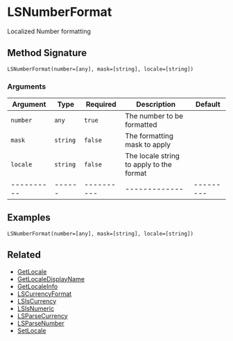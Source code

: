 # LSNumberFormat

Localized Number formatting

## Method Signature

```
LSNumberFormat(number=[any], mask=[string], locale=[string])
```

### Arguments

| Argument   | Type     | Required   | Description                              | Default   |
| ---------- | -------- | ---------- | ---------------------------------------- | --------- |
| `number`   | `any`    | `true`     | The number to be formatted               |           |
| `mask`     | `string` | `false`    | The formatting mask to apply             |           |
| `locale`   | `string` | `false`    | The locale string to apply to the format |           |
| ---------- | ------   | ---------- | -------------                            | --------- |

## Examples

```
LSNumberFormat(number=[any], mask=[string], locale=[string])
```

## Related

* [GetLocale](getlocale.md)
* [GetLocaleDisplayName](getlocaledisplayname.md)
* [GetLocaleInfo](getlocaleinfo.md)
* [LSCurrencyFormat](lscurrencyformat.md)
* [LSIsCurrency](lsiscurrency.md)
* [LSIsNumeric](lsisnumeric.md)
* [LSParseCurrency](lsparsecurrency.md)
* [LSParseNumber](lsparsenumber.md)
* [SetLocale](setlocale.md)
